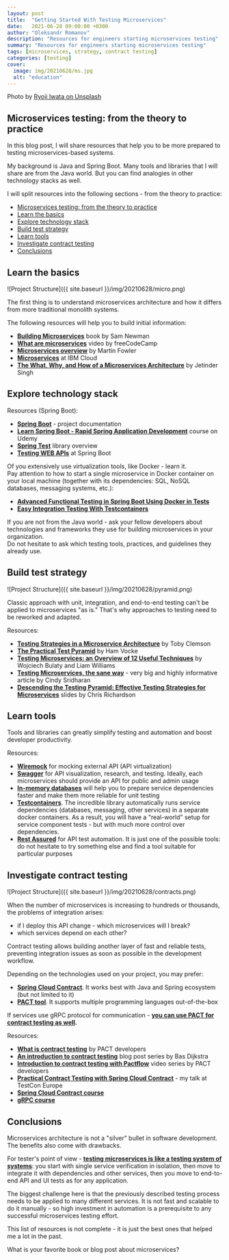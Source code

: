 ```yaml
---
layout: post
title:  "Getting Started With Testing Microservices"
date:   2021-06-28 09:00:00 +0300
author: "Oleksandr Romanov"
description: "Resources for engineers starting microservices testing"
summary: "Resources for engineers starting microservices testing"
tags: [microservices, strategy, contract testing]
categories: [testing]
cover:
  image: img/20210628/ms.jpg
  alt: "education"
---
```


Photo by [Ryoji Iwata on Unsplash](https://unsplash.com/@ryoji__iwata?utm_source=unsplash&utm_medium=referral&utm_content=creditCopyText)

## Microservices testing: from the theory to practice  

In this blog post, I will share resources that help you to be more prepared to testing microservices-based systems.  

My background is Java and Spring Boot. Many tools and libraries that I will share are from the Java world. But you can find analogies in other technology stacks as well. 

I will split resources into the following sections - from the theory to practice:

- [Microservices testing: from the theory to practice](#microservices-testing-from-the-theory-to-practice)
- [Learn the basics](#learn-the-basics)
- [Explore technology stack](#explore-technology-stack)
- [Build test strategy](#build-test-strategy)
- [Learn tools](#learn-tools)
- [Investigate contract testing](#investigate-contract-testing)
- [Conclusions](#conclusions)

## Learn the basics  

![Project Structure]({{ site.baseurl }}/img/20210628/micro.png)

The first thing is to understand microservices architecture and how it differs from more traditional monolith systems.

The following resources will help you to build initial information:
- **[Building Microservices](https://www.amazon.com/Building-Microservices-Designing-Fine-Grained-Systems/dp/1491950358)** book by Sam Newman
- **[What are microservices](https://youtu.be/j3XufmvEMiM)** video by freeCodeCamp
- **[Microservices overview](https://martinfowler.com/articles/microservices.html)** by Martin Fowler
- **[Microservices](https://www.ibm.com/cloud/learn/microservices)** at IBM Cloud
- **[The What, Why, and How of a Microservices Architecture](https://medium.com/hashmapinc/the-what-why-and-how-of-a-microservices-architecture-4179579423a9)** by Jetinder Singh

## Explore technology stack  

Resources (Spring Boot):
* **[Spring Boot](https://spring.io/projects/spring-boot)** - project documentation
* **[Learn Spring Boot - Rapid Spring Application Development](https://www.udemy.com/course/spring-boot-intro/)** course on Udemy
* **[Spring Test](https://docs.spring.io/spring-framework/docs/current/reference/html/testing.html)** library overview
* **[Testing WEB APIs](https://spring.io/guides/gs/testing-web/)** at Spring Boot

Of you extensively use virtualization tools, like Docker - learn it.  
Pay attention to how to start a single microservice in Docker container on your local machine (together with its dependencies: SQL, NoSQL databases, messaging systems, etc.):
- **[Advanced Functional Testing in Spring Boot Using Docker in Tests](https://dzone.com/articles/advanced-functional-testing-in-spring-boot-by-usin)**
- **[Easy Integration Testing With Testcontainers](https://mydeveloperplanet.com/2020/05/05/easy-integration-testing-with-testcontainers/)**

If you are not from the Java world - ask your fellow developers about technologies and frameworks they use for building microservices in your organization.  
Do not hesitate to ask which testing tools, practices, and guidelines they already use.  

## Build test strategy  

![Project Structure]({{ site.baseurl }}/img/20210628/pyramid.png)

Classic approach with unit, integration, and end-to-end testing can't be applied to microservices "as is." That's why approaches to testing need to be reworked and adapted.

Resources:
- **[Testing Strategies in a Microservice Architecture](https://martinfowler.com/articles/microservice-testing/)** by Toby Clemson
- **[The Practical Test Pyramid](https://martinfowler.com/articles/practical-test-pyramid.html)** by Ham Vocke
- **[Testing Microservices: an Overview of 12 Useful Techniques](https://www.infoq.com/articles/twelve-testing-techniques-microservices-intro/)** by Wojciech Bulaty and Liam Williams
- **[Testing Microservices, the sane way](https://copyconstruct.medium.com/testing-microservices-the-sane-way-9bb31d158c16)** - very big and highly informative article by Cindy Sridharan
- **[Descending the Testing Pyramid: Effective Testing Strategies for Microservices](https://www.slideshare.net/chris.e.richardson/oracle-codeone-2019-descending-the-testing-pyramid-effective-testing-strategies-for-microservices)** slides by Chris Richardson  

## Learn tools

Tools and libraries can greatly simplify testing and automation and boost developer productivity.  

Resources:  

- **[Wiremock](http://wiremock.org/)** for mocking external API (API virtualization)
- **[Swagger](https://swagger.io/)** for API visualization, research, and testing. Ideally, each microservices should provide an API for public and admin usage
- **[In-memory databases](https://www.baeldung.com/java-in-memory-databases)** will help you to prepare service dependencies faster and make them more reliable for unit testing
- **[Testcontainers](https://www.testcontainers.org/)**. The incredible library automatically runs service dependencies (databases, messaging, other services) in a separate docker containers. As a result, you will have a "real-world" setup for service component tests - but with much more control over dependencies.
- **[Rest Assured](https://rest-assured.io/)** for API test automation. It is just one of the possible tools: do not hesitate to try something else and find a tool suitable for particular purposes

## Investigate contract testing  

![Project Structure]({{ site.baseurl }}/img/20210628/contracts.png)

When the number of microservices is increasing to hundreds or thousands, the problems of integration arises:
- if I deploy this API change - which microservices will I break?
- which services depend on each other?

Contract testing allows building another layer of fast and reliable tests, preventing integration issues as soon as possible in the development workflow.

Depending on the technologies used on your project, you may prefer:
- **[Spring Cloud Contract](https://spring.io/projects/spring-cloud-contract)**. It works best with Java and Spring ecosystem (but not limited to it)
- **[PACT tool](https://pactflow.io/)**. It supports multiple programming languages out-of-the-box 

If services use gRPC protocol for communication - **[you can use PACT for contract testing as well](https://medium.com/@ivangsa/consumer-driven-contract-testing-for-grpc-pact-io-d60155d21c4c).**  

Resources:  

- **[What is contract testing](https://pactflow.io/blog/what-is-contract-testing/)** by PACT developers
- **[An introduction to contract testing](https://www.ontestautomation.com/an-introduction-to-contract-testing-part-1-meet-the-players/)** blog post series by Bas Dijkstra
- **[Introduction to contract testing with Pactflow](https://www.youtube.com/watch?v=U05q0zJsKsU&list=PLwy9Bnco-IpfZ72VQ7hce8GicVZs7nm0i)** video series by PACT developers
- **[Practical Contract Testing with Spring Cloud Contract](https://youtu.be/_AYfxXJ7o20)** - my talk at TestCon Europe
- **[Spring Cloud Contract course](https://www.pluralsight.com/courses/spring-cloud-contract-introduction)**
- **[gRPC course](https://www.youtube.com/watch?v=XRXTsQwyZSU&list=PLt1SIbA8guusAJIBS8JgbSFKfQdVkWDbl)**

## Conclusions
Microservices architecture is not a "silver" bullet in software development. The benefits also come with drawbacks.  

For tester's point of view - **[testing microservices is like a testing system of systems](https://testengineeringnotes.com/posts/2018-09-10-microservices-automation-approach/)**: you start with single service verification in isolation, then move to integrate it with dependencies and other services, then you move to end-to-end API and UI tests as for any application.  

The biggest challenge here is that the previously described testing process needs to be applied to many different services. It is not fast and scalable to do it manually - so high investment in automation is a prerequisite to any successful microservices testing effort. 

This list of resources is not complete - it is just the best ones that helped me a lot in the past.  

What is your favorite book or blog post about microservices?
